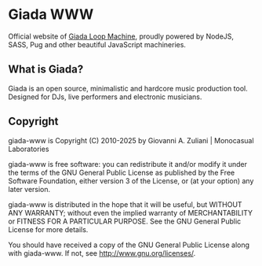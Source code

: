 # Giada WWW

Official website of [Giada Loop Machine](https://www.giadamusic.com), proudly powered by NodeJS, SASS, Pug and other beautiful JavaScript machineries.

## What is Giada?

Giada is an open source, minimalistic and hardcore music production tool. Designed for DJs, live performers and electronic musicians.

## Copyright

giada-www is Copyright (C) 2010-2025 by Giovanni A. Zuliani | Monocasual Laboratories

giada-www is free software: you can redistribute it and/or modify it under the terms of the GNU General Public License as published by the Free Software Foundation, either version 3 of the License, or (at your option) any later version.

giada-www is distributed in the hope that it will be useful, but WITHOUT ANY WARRANTY; without even the implied warranty of MERCHANTABILITY or FITNESS FOR A PARTICULAR PURPOSE. See the GNU General Public License for more details.

You should have received a copy of the GNU General Public License along with giada-www. If not, see <http://www.gnu.org/licenses/>.
